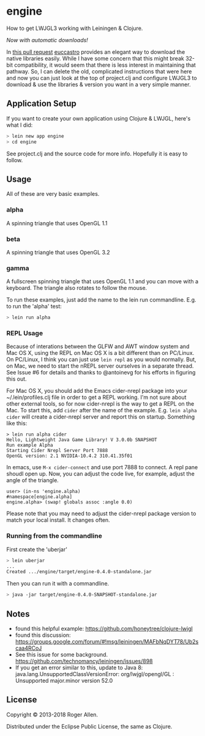 # engine

How to get LWJGL3 working with Leiningen & Clojure.

*Now with automatic downloads!*

In [this pull
request](https://github.com/rogerallen/engine/pull/8)
[euccastro](https://github.com/euccastro) provides an elegant way to
download the native libraries easily.  While I have some concern that
this might break 32-bit compatibility, it would seem that there is
less interest in maintaining that pathway.  So, I can delete the old,
complicated instructions that were here and now you can just look at
the top of project.clj and configure LWJGL3 to download & use the
libraries & version you want in a very simple manner.

## Application Setup

If you want to create your own application using Clojure & LWJGL, here's what I did:

```bash
> lein new app engine
> cd engine
```

See project.clj and the source code for more info.  Hopefully it is easy to follow.

## Usage

All of these are very basic examples.

### alpha
A spinning triangle that uses OpenGL 1.1
### beta
A spinning triangle that uses OpenGL 3.2
### gamma
A fullscreen spinning triangle that uses OpenGL 1.1 and you can move
with a keyboard.  The triangle also rotates to follow the mouse.

To run these examples, just add the name to the lein run commandline.
E.g. to run the 'alpha' test:

```bash
> lein run alpha
```

### REPL Usage

Because of interations between the GLFW and AWT window system and Mac OS X, using the REPL on Mac OS X is a bit different than on PC/Linux.  On PC/Linux, I think you can just use `lein repl` as you would normally.  But, on Mac, we need to start the nREPL server ourselves in a separate thread.  See Issue #6 for details and thanks to @antoinevg for his efforts in figuring this out.

For Mac OS X, you should add the Emacs cider-nrepl package into your ~/.lein/profiles.clj file in order to get a REPL working.  I'm not sure about other external tools, so for now cider-nrepl is the way to get a REPL on the Mac.  To start this, add `cider` after the name of the example.  E.g. `lein alpha cider` will create a cider-nrepl server and report this on startup.  Something like this:

```
> lein run alpha cider
Hello, Lightweight Java Game Library! V 3.0.0b SNAPSHOT
Run example Alpha
Starting Cider Nrepl Server Port 7888
OpenGL version: 2.1 NVIDIA-10.4.2 310.41.35f01
```

In emacs, use `M-x cider-connect` and use port 7888 to connect.  A repl pane shoudl open up.  Now, you can adjust the code live, for example, adjust the angle of the triangle.

```
user> (in-ns 'engine.alpha)
#namespace[engine.alpha]
engine.alpha> (swap! globals assoc :angle 0.0)
```

Please note that you may need to adjust the cider-nrepl package version to match your local install.  It changes often.

### Running from the commandline

First create the 'uberjar'

```bash
> lein uberjar
...
Created .../engine/target/engine-0.4.0-standalone.jar
```

Then you can run it with a commandline.

```bash
> java -jar target/engine-0.4.0-SNAPSHOT-standalone.jar
```

## Notes

* found this helpful example: https://github.com/honeytree/clojure-lwjgl
* found this discussion: https://groups.google.com/forum/#!msg/leiningen/MAFbNqDYT78/Ub2scaa4RCoJ
* See this issue for some background. https://github.com/technomancy/leiningen/issues/898
* If you get an error similar to this, update to Java 8: java.lang.UnsupportedClassVersionError: org/lwjgl/opengl/GL : Unsupported major.minor version 52.0


## License

Copyright © 2013-2018 Roger Allen.

Distributed under the Eclipse Public License, the same as Clojure.
